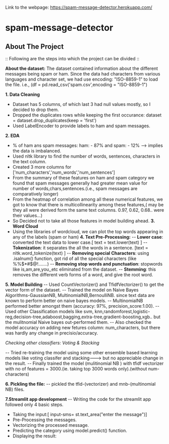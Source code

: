 Link to the webpage: https://spam-message-detector.herokuapp.com/
# spam-message-detector
## About The Project
:: Following are the steps into which the project can be divided ::

**About the dataset:**
The dataset contained information about the different messages being spam or ham.
Since the data had characters from various languages and character set, we had use encoding: "ISO-8859-1" to load the file.
i.e., (df = pd.read_csv('spam.csv',encoding = "ISO-8859-1")

**1. Data Cleaning**
- Dataset has 5 columns, of which last 3 had null values mostly, so I decided to drop them.
- Dropped the duplicates rows while keeping the first occurance: dataset = dataset.drop_duplicates(keep = 'first')
- Used LabelEncoder to provide labels to ham and spam messages.
 
**2. EDA**
- % of ham ans spam messages: ham: - 87% and spam: - 12% --> implies the data is imbalanced.
- Used nltk library to find the number of words, sentences, characters in the text column.
- Created 3 more columns for ['num_characters','num_words','num_sentences']
- From the summary of these features on ham and spam category we found that spam messages generally had greater mean value for number of words,chars,sentences.(i.e., spam messages are comparatively longer)
- From the heatmap of correlation among all these numerical features, we got to know that there is multicollinearity among these features,( may be they all were derived form the same text columns. 0.97, 0.62, 0.68.. were their values...)
- So Decided not to take all those features in model building ahead.
**3. Word Cloud**
- Using the libraries of wordcloud, we can plot the top words appearing in any of the labels (spam or ham)
**4. Text Pre-Processing:**
   -- **Lower case**: converted the text data to lower case.[ text = text.lower(text) ]
   -- **Tokenization**: it separates the all the words in a sentence. [text = nltk.word_tokenize(text) ]
   -- **Removing special Characters**: using .isalnum() function, got rid of all the special characters (like %%$*#$@!.......)
   -- **Removing stop words and punctuation**: stopwords like is,am,are,you,,etc eliminated from the dataset.
   -- **Stemming**: this removes the different verb forms of a word, and give the root word.

**5. Model Building**
-- Used CountVectorizer() and TfidfVectorizer() to get the vector form of the dataset.
-- Trained the model on Naive Bayes Algorithms-GaussianNB, MultinomialNB,BernoulliNB. since text data are known to perform better on naive bayes models.
-- MultinomialNB performed better amongst them (accuracy: 97%, precision_score:1.00).
-- Used other Classification models like svm, knn,randomforest,logistic-reg,decision-tree,adaboost,bagging,extra-tree,gradient-boosting,xgb.. but the mulitnomial Naive bayes out-performed them.
-- Also checked the model accuracy on adding new fetures column: num_characters, but there was hardly any change in precisio/accuracy.

_Checking other classifiers: Voting & Stacking_

-- Tried re-training the model using some other ensemble based learning models like voting classifer and stacking---> but no appreciable change in the result.
-- Finally trained the model (mulitinomial NB ) with tfidf vectorizer with no of features = 3000.(ie. taking top 3000 words only).(without num-characters)


**6. Pickling the file:**
-- pickled the tfid-(vectorizer) and mnb-(multinomial NB) files.

**7.Streamlit app development**
-- Writing the code for the streamlit app followed only 4 basic steps.
   -  Taking the input:[ input-sms= st.text_area("enter the message")]
   -  Pre-Processing the messages.
   -  Vectorizing the processed message.
   -  Predicting the category using model.predict() function.
   -  Displaying the result: 
